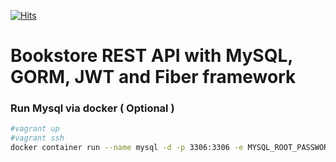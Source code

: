 [![Hits](https://hits.seeyoufarm.com/api/count/incr/badge.svg?url=https%3A%2F%2Fgithub.com%2Fakilans%2Ffiber-book-rest&count_bg=%2379C83D&title_bg=%23555555&icon=&icon_color=%23E7E7E7&title=hits&edge_flat=false)](https://hits.seeyoufarm.com)

# Bookstore REST API with MySQL, GORM, JWT and Fiber framework

### Run Mysql via docker ( Optional )

```bash
#vagrant up
#vagrant ssh
docker container run --name mysql -d -p 3306:3306 -e MYSQL_ROOT_PASSWORD=root#123 mysql
```
